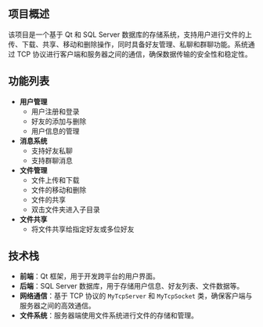 ## **项目概述**

该项目是一个基于 Qt 和 SQL Server 数据库的存储系统，支持用户进行文件的上传、下载、共享、移动和删除操作，同时具备好友管理、私聊和群聊功能。系统通过 TCP 协议进行客户端和服务器之间的通信，确保数据传输的安全性和稳定性。

## **功能列表**

- **用户管理**
  - 用户注册和登录
  - 好友的添加与删除
  - 用户信息的管理
- **消息系统**
  - 支持好友私聊
  - 支持群聊消息
- **文件管理**
  - 文件上传和下载
  - 文件的移动和删除
  - 文件的共享
  - 双击文件夹进入子目录
- **文件共享**
  - 将文件共享给指定好友或多位好友

## **技术栈**

- **前端**：Qt 框架，用于开发跨平台的用户界面。
- **后端**：SQL Server 数据库，用于存储用户信息、好友列表、文件数据等。
- **网络通信**：基于 TCP 协议的 `MyTcpServer` 和 `MyTcpSocket` 类，确保客户端与服务器之间的高效通信。
- **文件系统**：服务器端使用文件系统进行文件的存储和管理。
